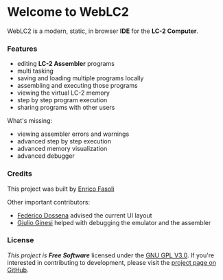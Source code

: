 # Welcome to WebLC2

WebLC2 is a modern, static, in browser __IDE__ for the __LC-2 Computer__.

### Features

- editing __LC-2 Assembler__ programs
- multi tasking
- saving and loading multiple programs locally
- assembling and executing those programs
- viewing the virtual LC-2 memory
- step by step program execution
- sharing programs with other users

What's missing:

- viewing assembler errors and warnings
- advanced step by step execution
- advanced memory visualization
- advanced debugger

### Credits

This project was built by [Enrico Fasoli](https://github.com/fazo96)

Other important contributors:

- [Federico Dossena](https://github.com/adolfintel) advised the current UI layout
- [Giulio Ginesi](https://github.com/blazef104) helped with debugging the emulator and the assembler

### License

_This project is __Free Software___ licensed under the
[GNU GPL V3.0](http://gplv3.fsf.org/). If you're interested in contributing to
development, please visit the
[project page on GitHub](https://github.com/fazo96/WebLC2).
